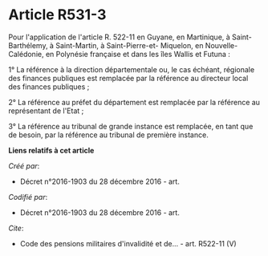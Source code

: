 # Article R531-3

Pour l'application de l'article R. 522-11 en Guyane, en Martinique, à Saint-Barthélemy, à Saint-Martin, à Saint-Pierre-et-
Miquelon, en Nouvelle-Calédonie, en Polynésie française et dans les îles Wallis et Futuna :

1° La référence à la direction départementale ou, le cas échéant, régionale des finances publiques est remplacée par la
référence au directeur local des finances publiques ;

2° La référence au préfet du département est remplacée par la référence au représentant de l'Etat ;

3° La référence au tribunal de grande instance est remplacée, en tant que de besoin, par la référence au tribunal de première
instance.

**Liens relatifs à cet article**

_Créé par_:

  - Décret n°2016-1903 du 28 décembre 2016 - art.

_Codifié par_:

  - Décret n°2016-1903 du 28 décembre 2016 - art.

_Cite_:

  - Code des pensions militaires d'invalidité et de... - art. R522-11 (V)
